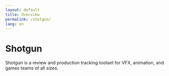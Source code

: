 ```yaml
---
layout: default
title: Overview
permalink: /shotgun/
lang: en
---
```


# Shotgun

Shotgun is a review and production tracking toolset for VFX, animation, and games teams of all sizes.
